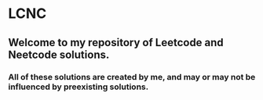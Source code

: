 # LCNC
## Welcome to my repository of Leetcode and Neetcode solutions.
### All of these solutions are created by me, and may or may not be influenced by preexisting solutions.
